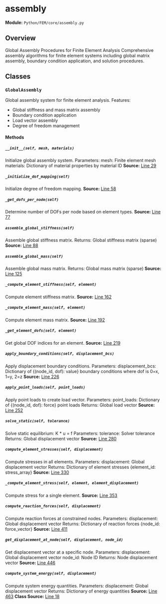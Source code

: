 # assembly
**Module:** `Python/FEM/core/assembly.py`
## Overview
Global Assembly Procedures for Finite Element Analysis
Comprehensive assembly algorithms for finite element systems including
global matrix assembly, boundary condition application, and solution procedures.
## Classes
### `GlobalAssembly`
Global assembly system for finite element analysis.
Features:
- Global stiffness and mass matrix assembly
- Boundary condition application
- Load vector assembly
- Degree of freedom management
#### Methods
##### `__init__(self, mesh, materials)`
Initialize global assembly system.
Parameters:
mesh: Finite element mesh
materials: Dictionary of material properties by material ID
**Source:** [Line 29](Python/FEM/core/assembly.py#L29)
##### `_initialize_dof_mapping(self)`
Initialize degree of freedom mapping.
**Source:** [Line 58](Python/FEM/core/assembly.py#L58)
##### `_get_dofs_per_node(self)`
Determine number of DOFs per node based on element types.
**Source:** [Line 77](Python/FEM/core/assembly.py#L77)
##### `assemble_global_stiffness(self)`
Assemble global stiffness matrix.
Returns:
Global stiffness matrix (sparse)
**Source:** [Line 88](Python/FEM/core/assembly.py#L88)
##### `assemble_global_mass(self)`
Assemble global mass matrix.
Returns:
Global mass matrix (sparse)
**Source:** [Line 125](Python/FEM/core/assembly.py#L125)
##### `_compute_element_stiffness(self, element)`
Compute element stiffness matrix.
**Source:** [Line 162](Python/FEM/core/assembly.py#L162)
##### `_compute_element_mass(self, element)`
Compute element mass matrix.
**Source:** [Line 192](Python/FEM/core/assembly.py#L192)
##### `_get_element_dofs(self, element)`
Get global DOF indices for an element.
**Source:** [Line 219](Python/FEM/core/assembly.py#L219)
##### `apply_boundary_conditions(self, displacement_bcs)`
Apply displacement boundary conditions.
Parameters:
displacement_bcs: Dictionary of {(node_id, dof): value} boundary conditions
where dof is 0=x, 1=y, 2=z
**Source:** [Line 226](Python/FEM/core/assembly.py#L226)
##### `apply_point_loads(self, point_loads)`
Apply point loads to create load vector.
Parameters:
point_loads: Dictionary of {(node_id, dof): force} point loads
Returns:
Global load vector
**Source:** [Line 252](Python/FEM/core/assembly.py#L252)
##### `solve_static(self, tolerance)`
Solve static equilibrium: K * u = f
Parameters:
tolerance: Solver tolerance
Returns:
Global displacement vector
**Source:** [Line 280](Python/FEM/core/assembly.py#L280)
##### `compute_element_stresses(self, displacement)`
Compute stresses in all elements.
Parameters:
displacement: Global displacement vector
Returns:
Dictionary of element stresses {element_id: stress_array}
**Source:** [Line 330](Python/FEM/core/assembly.py#L330)
##### `_compute_element_stress(self, element, element_displacement)`
Compute stress for a single element.
**Source:** [Line 353](Python/FEM/core/assembly.py#L353)
##### `compute_reaction_forces(self, displacement)`
Compute reaction forces at constrained nodes.
Parameters:
displacement: Global displacement vector
Returns:
Dictionary of reaction forces {node_id: force_vector}
**Source:** [Line 411](Python/FEM/core/assembly.py#L411)
##### `get_displacement_at_node(self, displacement, node_id)`
Get displacement vector at a specific node.
Parameters:
displacement: Global displacement vector
node_id: Node ID
Returns:
Node displacement vector
**Source:** [Line 446](Python/FEM/core/assembly.py#L446)
##### `compute_system_energy(self, displacement)`
Compute system energy quantities.
Parameters:
displacement: Global displacement vector
Returns:
Dictionary of energy quantities
**Source:** [Line 463](Python/FEM/core/assembly.py#L463)
**Class Source:** [Line 18](Python/FEM/core/assembly.py#L18)